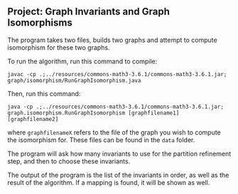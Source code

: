 Project: Graph Invariants and Graph Isomorphisms
----------------------------------------

The program takes two files, builds two graphs and attempt to compute isomorphism for these two graphs.

To run the algorithm, run this command to compile:

`javac -cp .;../resources/commons-math3-3.6.1/commons-math3-3.6.1.jar; graph/isomorphism/RunGraphIsomorphism.java`

Then, run this command:

`java -cp .;../resources/commons-math3-3.6.1/commons-math3-3.6.1.jar; graph.isomorphism.RunGraphIsomorphism
[graphfilename1] [graphfilename2]`

where `graphfilenameX` refers to the file of the graph you wish to compute the isomorphism for. These files can be found in the `data` folder.

The program will ask how many invariants to use for the partition refinement step, and then to choose these invariants.

The output of the program is the list of the invariants in order, as well as the result of the algorithm.
If a mapping is found, it will be shown as well.


